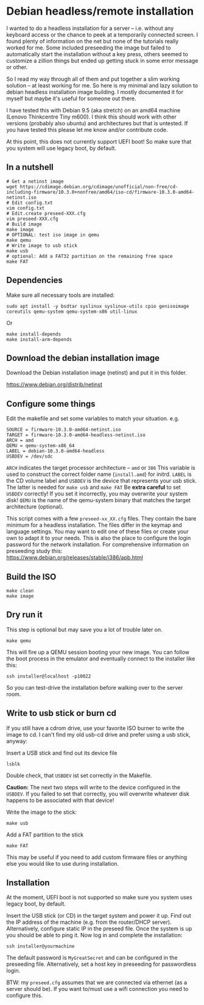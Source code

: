 # Debian headless/remote installation

I wanted to do a headless installation for a server – i.e. without any keyboard
access or the chance to peek at a temporarily connected screen. I found plenty
of information on the net but none of the tutorials really worked for me. Some
included preseeding the image but failed to automatically start the
installation without a key press, others seemed to customize a zillion things
but ended up getting stuck in some error message or other.

So I read my way through all of them and put together a slim working solution –
at least working for me. So here is my minimal and lazy solution to debian
headless installation image building.  I mostly documented it for myself but
maybe it's useful for someone out there.

I have tested this with Debian 9.5 (aka stretch) on an amd64 machine (Lenovo
Thinkcentre Tiny m600). I think this should work with other versions (probably
also ubuntu) and architectures but that is untested. If you have tested this
please let me know and/or contribute code.

At this point, this does not currently support UEFI boot! So make sure that you
system will use legacy boot, by default.


## In a nutshell

    # Get a netinst image 
    wget https://cdimage.debian.org/cdimage/unofficial/non-free/cd-including-firmware/10.3.0+nonfree/amd64/iso-cd/firmware-10.3.0-amd64-netinst.iso
    # Edit config.txt
    vim config.txt
    # Edit.create preseed-XXX.cfg 
    vim preseed-XXX.cfg
    # Build image
    make image
    # OPTIONAL: test iso image in qemu
    make qemu
    # Write image to usb stick
    make usb
    # optional: Add a FAT32 partition on the remaining free space
    make FAT


## Dependencies

Make sure all necessary tools are installed:

    sudo apt install -y bsdtar syslinux syslinux-utils cpio genisoimage coreutils qemu-system qemu-system-x86 util-linux

Or 

    make install-depends
    make install-arm-depends


## Download the debian installation image

Download the Debian installation image (netinst) and put it in this folder.

https://www.debian.org/distrib/netinst


## Configure some things

Edit the makefile and set some variables to match your situation. e.g.

    SOURCE = firmware-10.3.0-amd64-netinst.iso
    TARGET = firmware-10.3.0-amd64-headless-netinst.iso
    ARCH = amd
    QEMU = qemu-system-x86_64 
    LABEL = debian-10.3.0-amd64-headless
    USBDEV = /dev/sdc

`ARCH` indicates the target processor architecture – `amd` or `386`
This variable is used to construct the correct folder name (`install.amd`) for
initrd. `LABEL` is the CD volume label and `USBDEV` is the device that
represents your usb stick. The latter is needed for `make usb` and `make FAT`
Be **extra careful** to set `USBDEV` correctly! If you set it incorrectly, you
may overwrite your system disk!  `QEMU` is the name of the qemu-system binary
that matches the target architecture (optional).

This script comes with a few `preseed-xx_XX.cfg` files.  They contain the bare
minimum for a headless installation. The files differ in the keymap and
language settings. You may want to edit one of these files or create your own
to adapt it to your needs. This is also the place to configure the login
password for the network installation. For comprehensive information on
preseeding study this: https://www.debian.org/releases/stable/i386/apb.html


## Build the ISO

    make clean
    make image


## Dry run it

This step is optional but may save you a lot of trouble later on.

    make qemu

This will fire up a QEMU session booting your new image. You can follow the
boot process in the emulator and eventually connect to the installer like this:

    ssh installer@localhost -p10022

So you can test-drive the installation before walking over to the server room.


## Write to usb stick or burn cd

If you still have a cdrom drive, use your favorite ISO burner to write the
image to cd. I can't find my old usb-cd drive and prefer using a usb stick,
anyway:

Insert a USB stick and find out its device file

    lsblk

Double check, that `USBDEV` ist set correctly in the Makefile.

**Caution:** The next two steps will write to the device configured in the
`USBDEV`. If you failed to set that correctly, you will overwrite whatever disk
happens to be associated with that device!

Write the image to the stick:

    make usb

Add a FAT partition to the stick

    make FAT

This may be useful if you need to add custom firmware files or anything else
you would like to use during installation.


## Installation

At the moment, UEFI boot is not supported so make sure you system uses
legacy boot, by default.

Insert the USB stick (or CD) in the target system and power it up. Find out the
IP address of the machine (e.g. from the router/DHCP server). Alternatively,
configure static IP in the preseed file. Once the system is up you should be
able to ping it. Now log in and complete the installation:

    ssh installer@yourmachine

The default password is `MyGreatSecret` and can be configured in the preseeding file.
Alternatively, set a host key in preseeding for passwordless login.

BTW: my `preseed.cfg` assumes that we are connected via ethernet (as a server
should be). If you want to/must use a wifi connection you need to configure
this. 
